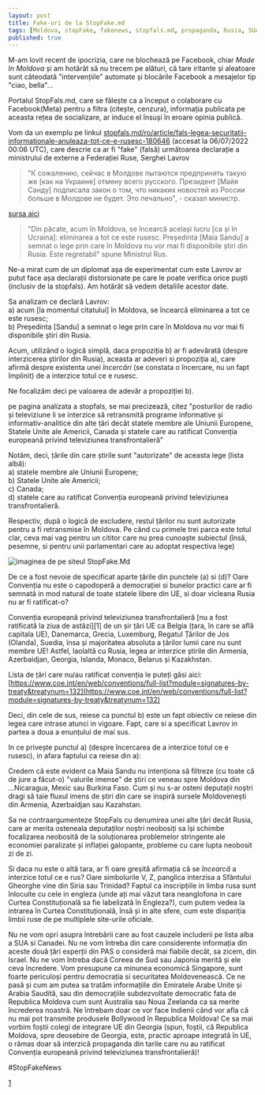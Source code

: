 ```yaml
---
layout: post
title: Fake-uri de la StopFake.md 
tags: [Moldova, stopFake, fakenews, stopfals.md, propaganda, Rusia, SUA, meta, cenzura, facebook]
published: true
---
```



M-am lovit recent de ipocrizia, care ne blochează pe Facebook, chiar _Made In Moldova_ și am hotărât să nu trecem pe alături, că tare iritante și aleatoare sunt câteodată "intervențiile" automate și blocările Facebook a mesajelor tip "ciao, bella"... 

Portalul StopFals.md, care se fălește ca a început o colaborare cu Facebook(Meta) pentru a filtra (citește, cenzura), informația publicata pe aceasta rețea de socializare, ar induce el însuși în eroare opinia publică.  

Vom da un exemplu pe linkul [stopfals.md/ro/article/fals-legea-securitatii-informationale-anuleaza-tot-ce-e-rusesc-180646](https://stopfals.md/ro/article/fals-legea-securitatii-informationale-anuleaza-tot-ce-e-rusesc-180646) (accesat la 06/07/2022 00:06 UTC), care descrie ca ar fi "fake" (falsă) următoarea declarație a ministrului de externe a Federației Ruse, Serghei Lavrov

> "К сожалению, сейчас в Молдове пытаются предпринять такую же [как на Украине] отмену всего русского. Президент [Майя Санду] подписала закон о том, что никаких новостей из России больше в Молдове не будет. Это печально", - сказал министр.

[sursa aici](https://tass.ru/politika/15017975?utm_source=web.telegram.org&utm_medium=referral&utm_campaign=web.telegram.org&utm_referrer=web.telegram.org)

> "Din păcate, acum în Moldova, se încearcă același lucru [ca și în Ucraina]: eliminarea a tot ce este rusesc. Președinta [Maia Sandu] a semnat o lege prin care în Moldova nu vor mai fi disponibile știri din Rusia. Este regretabil" spune Ministrul Rus. 

Ne-a mirat cum de un diplomat așa de experimentat cum este Lavrov ar putut face așa declarații distorsionate pe care le poate verifica orice puști (inclusiv de la stopfals). Am hotărât să vedem detaliile acestor date. 

Sa analizam ce declară Lavrov:  
  a) acum [la momentul citatului] în Moldova, se încearcă eliminarea a tot ce este rusesc;  
  b) Președinta [Sandu] a semnat o lege prin care în Moldova nu vor mai fi disponibile știri din Rusia.

Acum, utilizând o logică simplă, daca propoziția b) ar fi adevărată (despre interzicerea știrilor din Rusia), aceasta ar adeveri si propoziția a), care afirmă despre existenta unei _încercări_ (se constata o încercare, nu un fapt împlinit) de a interzice totul ce e rusesc.

Ne focalizăm deci pe valoarea de adevăr a propoziției b).

pe pagina analizata a stopfals, se mai precizează, citez "posturilor de radio și televiziune li se interzice să retransmită programe informative și informativ-analitice din alte țări decât statele membre ale Uniunii Europene, Statele Unite ale Americii, Canada și statele care au ratificat Convenția europeană privind televiziunea transfrontalieră"

Notăm, deci, țările din care știrile sunt "autorizate" de aceasta lege (lista albă):  
  a) statele membre ale Uniunii Europene;  
  b) Statele Unite ale Americii;  
  c) Canada;  
  d) statele care au ratificat Convenția europeană privind televiziunea transfrontalieră.

Respectiv, după o logică de excludere, restul țărilor nu sunt autorizate pentru a fi retransmise în Moldova. 
Pe când cu primele trei parca este totul clar, ceva mai vag pentru un cititor care nu prea cunoaște subiectul (însă, pesemne, si pentru unii parlamentari care au adoptat respectiva lege)

![imaginea de pe siteul StopFake.Md](../assets/2022-07-06%2001_30_53-Stop%20Fals%20_%20FALS_LegeaSecuritatiiInformaționale.png)

De ce a fost nevoie de specificat aparte țările din punctele (a) si (d)? Oare Convenția nu este o capodoperă a democrației si bunelor practici care ar fi semnată in mod natural de toate statele libere din UE, si doar vicleana Rusia nu ar fi ratificat-o?

Convenția europeană privind televiziunea transfrontalieră [nu a fost ratificată la ziua de astăzi][1] de un șir țări UE ca Belgia (țara, în care se află capitala UE), Danemarca, Grecia, Luxemburg, Regatul Țărilor de Jos (Olanda), Suedia, însa și majoritatea absoluta a țârilor lumii care nu sunt membre UE! Astfel, laolaltă cu Rusia, legea ar interzice știrile din Armenia, Azerbaidjan, Georgia, Islanda, Monaco, Belarus și Kazakhstan. 

Lista de țări care nu/au ratificat convenția le puteți găsi aici:
[https://www.coe.int/en/web/conventions/full-list?module=signatures-by-treaty&treatynum=132](https://www.coe.int/en/web/conventions/full-list?module=signatures-by-treaty&treatynum=132)


Deci, din cele de sus, reiese ca punctul b) este un fapt obiectiv ce reiese din legea care intrase atunci in vigoare. Fapt, care si a specificat Lavrov in partea a doua a enunțului de mai sus. 

In ce privește punctul a) (despre încercarea de a interzice totul ce e rusesc), in afara faptului ca reiese din a):

Credem că este evident ca Maia Sandu nu intenționa să filtreze (cu toate că de jure a făcut-o) "valurile imense" de știri ce veneau spre Moldova din ...Nicaragua, Mexic sau Burkina Faso. Cum și nu s-ar osteni deputații noștri dragi să taie fluxul imens de știri din care se inspiră sursele Moldovenești din Armenia, Azerbaidjan sau Kazahstan. 

Sa ne contraargumenteze StopFals cu denumirea unei alte țări decât Rusia, care ar merita osteneala deputaților noștri neobosiți sa își schimbe focalizarea neobosită de la soluționarea problemelor stringente ale economiei paralizate și inflației galopante, probleme cu care lupta neobosit zi de zi.

Si daca nu este o altă tara, ar fi oare greșită afirmația că se _încearcă_ a interzice totul ce e rus? Oare simbolurile V, Z, panglica interzisa a Sfântului Gheorghe vine din Siria sau Trinidad?
Faptul ca inscripțiile in limba rusa sunt înlocuite cu cele in engleza (unde ați mai văzut tara neanglofona in care Curtea Constituțională sa fie labelizată în Engleza?), cum putem vedea la intrarea în Curtea Constituțională, însă și in alte sfere, cum este dispariția limbii ruse de pe multiplele site-urile oficiale. 

Nu ne vom opri asupra întrebării care au fost cauzele includerii pe lista alba a SUA si Canadei. Nu ne vom întreba din care considerente informația din aceste două țări experții din PAS o consideră mai fiabile decât, sa zicem, din Israel. Nu ne vom întreba dacă Coreea de Sud sau Japonia merită și ele ceva încredere. Vom presupune ca minunea economică Singapore, sunt foarte periculoși pentru democrația si securitatea Moldovenească. Ce ne pasă și cum am putea sa tratăm informațiile din Emiratele Arabe Unite și Arabia Saudită, sau din democrațiile subdezvoltate democratic fata de Republica Moldova cum sunt Australia sau Noua Zeelanda ca sa merite încrederea noastră. Ne întrebam doar ce vor face Indienii când vor afla că nu mai pot transmite produsele Bollywood în Republica Moldova! Ce sa mai vorbim foștii colegi de integrare UE din Georgia (spun, foștii, că Republica Moldova, spre deosebire de Georgia, este, practic aproape integrată în UE, o rămas doar să interzică propaganda din tarile care nu au ratificat Convenția europeană privind televiziunea transfrontalieră)!

#StopFakeNews

[1](https://www.coe.int/en/web/conventions/full-list?module=signatures-by-treaty&treatynum=132)
